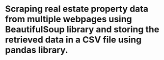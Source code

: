 # Scraping real estate property data from multiple webpages using BeautifulSoup library and storing the retrieved data in a CSV file using pandas library.
